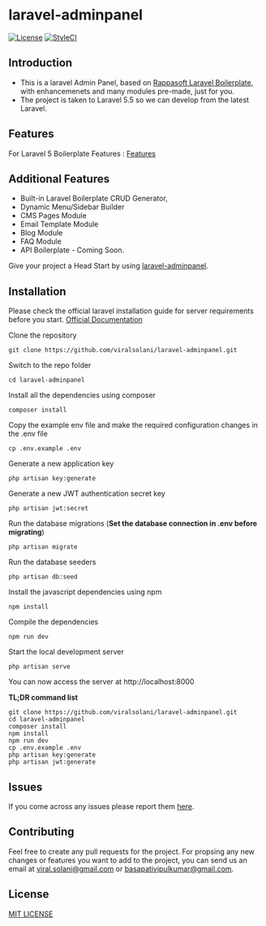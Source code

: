 # laravel-adminpanel
[![License](https://img.shields.io/badge/License-MIT-red.svg)](https://github.com/viralsolani/laravel-adminpanel/blob/master/LICENSE.txt)
[![StyleCI](https://styleci.io/repos/30171828/shield?style=plastic)](https://styleci.io/repos/105789824/shield?style=plastic)


## Introduction
* This is a laravel Admin Panel, based on [Rappasoft Laravel Boilerplate](https://github.com/rappasoft/laravel-5-boilerplate), with enhancemenets and many modules pre-made, just for you.
* The project is taken to Laravel 5.5 so we can develop from the latest Laravel.

## Features
For Laravel 5 Boilerplate Features : [Features](https://github.com/rappasoft/laravel-5-boilerplate/wiki#features)

## Additional Features
* Built-in Laravel Boilerplate CRUD Generator,
* Dynamic Menu/Sidebar Builder
* CMS Pages Module
* Email Template Module
* Blog Module
* FAQ Module
* API Boilerplate - Coming Soon.

Give your project a Head Start by using [laravel-adminpanel](https://github.com/viralsolani/laravel-adminpanel).

## Installation

Please check the official laravel installation guide for server requirements before you start. [Official Documentation](https://laravel.com/docs/5.4/installation#installation)


Clone the repository

    git clone https://github.com/viralsolani/laravel-adminpanel.git

Switch to the repo folder

    cd laravel-adminpanel

Install all the dependencies using composer

    composer install

Copy the example env file and make the required configuration changes in the .env file

    cp .env.example .env

Generate a new application key

    php artisan key:generate

Generate a new JWT authentication secret key

    php artisan jwt:secret

Run the database migrations (**Set the database connection in .env before migrating**)

    php artisan migrate

Run the database seeders

    php artisan db:seed

Install the javascript dependencies using npm

    npm install

Compile the dependencies

    npm run dev

Start the local development server

    php artisan serve

You can now access the server at http://localhost:8000

**TL;DR command list**

    git clone https://github.com/viralsolani/laravel-adminpanel.git
    cd laravel-adminpanel
    composer install
    npm install
    npm run dev
    cp .env.example .env
    php artisan key:generate
    php artisan jwt:generate

## Issues

If you come across any issues please report them [here](https://github.com/viralsolani/laravel-adminpanel/issues).

## Contributing
Feel free to create any pull requests for the project. For propsing any new changes or features you want to add to the project, you can send us an email at viral.solani@gmail.com or basapativipulkumar@gmail.com.

## License

[MIT LICENSE](https://github.com/viralsolani/laravel-adminpanel/blob/master/LICENSE.txt)